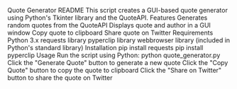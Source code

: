 Quote Generator README
This script creates a GUI-based quote generator using Python's Tkinter library and the QuoteAPI.
Features
Generates random quotes from the QuoteAPI
Displays quote and author in a GUI window
Copy quote to clipboard
Share quote on Twitter
Requirements
Python 3.x
requests library
pyperclip library
webbrowser library (included in Python's standard library)
Installation
pip install requests
pip install pyperclip
Usage
Run the script using Python: python quote_generator.py
Click the "Generate Quote" button to generate a new quote
Click the "Copy Quote" button to copy the quote to clipboard
Click the "Share on Twitter" button to share the quote on Twitter